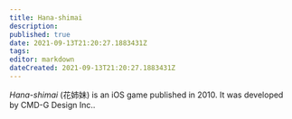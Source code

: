 ```yaml
---
title: Hana-shimai
description: 
published: true
date: 2021-09-13T21:20:27.1883431Z 
tags: 
editor: markdown
dateCreated: 2021-09-13T21:20:27.1883431Z
---
```

_Hana-shimai_ (<span lang='ja'>花姉妹</span>) is an iOS game published in 2010.
It was developed by CMD-G Design Inc..
